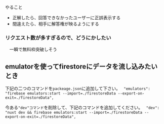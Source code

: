 やること
- 正解したら、回答できなかったユーザーに正誤表示する
- 間違えたら、相手に解答権が映るようにする

### リクエスト数が多すぎるので、どうにかしたい
　一瞬で無料枠突破しそう

## emulatorを使ってfirestoreにデータを流し込みたいとき

下記の二つのコマンドを`packeage.json`に追加して下さい。
` "emulators": "firebase emulators:start --import=./firestoreData --export-on-exit=./firestoreData",`

今ある`"dev"コマンド`を削除して、下記のコマンドを追加してください。
` "dev": "nuxt dev && firebase emulators:start --import=./firestoreData --export-on-exit=./firestoreData",`